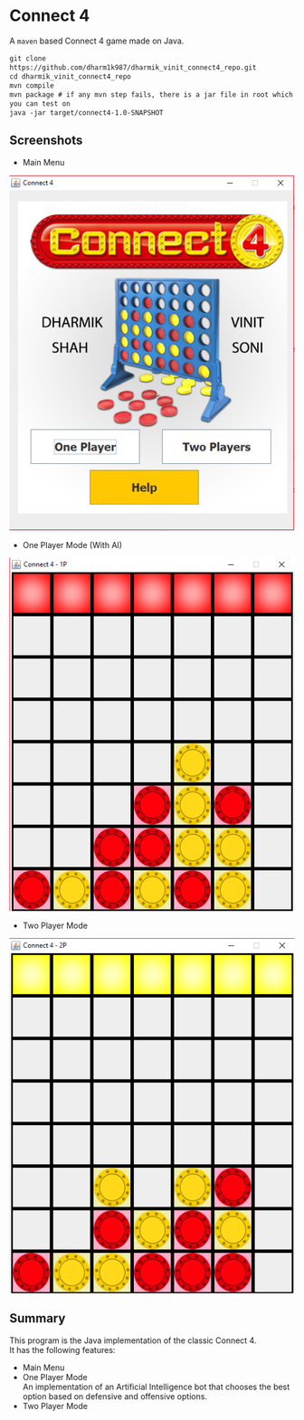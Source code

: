 # Connect 4
A `maven` based Connect 4 game made on Java.

```
git clone https://github.com/dharm1k987/dharmik_vinit_connect4_repo.git
cd dharmik_vinit_connect4_repo
mvn compile
mvn package # if any mvn step fails, there is a jar file in root which you can test on
java -jar target/connect4-1.0-SNAPSHOT
```

## Screenshots

* Main Menu  
  
 ![The main menu for connect 4](https://github.com/dharm1k987/dharmik_vinit_connect4_repo/blob/master/screens/connect_4_screen1.PNG)  
  
* One Player Mode (With AI)  
  
 ![The main menu for connect 4](https://github.com/dharm1k987/dharmik_vinit_connect4_repo/blob/master/screens/connect_4_screen2.PNG)  
  
* Two Player Mode  
  
 ![The main menu for connect 4](https://github.com/dharm1k987/dharmik_vinit_connect4_repo/blob/master/connect_4_screen3.PNG)  
  
## Summary  
This program is the Java implementation of the classic Connect 4.  
It has the following features:  
* Main Menu
* One Player Mode  
  An implementation of an Artificial Intelligence bot that chooses the best option based on defensive and offensive options.
* Two Player Mode
